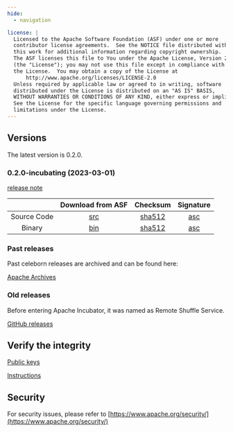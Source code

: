 ```yaml
---
hide:
  - navigation

license: |
  Licensed to the Apache Software Foundation (ASF) under one or more
  contributor license agreements.  See the NOTICE file distributed with
  this work for additional information regarding copyright ownership.
  The ASF licenses this file to You under the Apache License, Version 2.0
  (the "License"); you may not use this file except in compliance with
  the License.  You may obtain a copy of the License at
      http://www.apache.org/licenses/LICENSE-2.0
  Unless required by applicable law or agreed to in writing, software
  distributed under the License is distributed on an "AS IS" BASIS,
  WITHOUT WARRANTIES OR CONDITIONS OF ANY KIND, either express or implied.
  See the License for the specific language governing permissions and
  limitations under the License.
---
```


## Versions

The latest version is 0.2.0.

### 0.2.0-incubating (2023-03-01)

[release note](community/release_notes/release_note_0.2.0.md)

|             |                                                           Download from ASF                                                           |                                                                   Checksum                                                                    | Signature |
|:-----------:|:-------------------------------------------------------------------------------------------------------------------------------------:|:---------------------------------------------------------------------------------------------------------------------------------------------:|:---------:|
| Source Code | [src](https://www.apache.org/dyn/closer.lua/incubator/celeborn/celeborn-0.2.0-incubating/apache-celeborn-0.2.0-incubating-source.tgz) | [sha512](https://www.apache.org/dyn/closer.lua/incubator/celeborn/celeborn-0.2.0-incubating/apache-celeborn-0.2.0-incubating-src.tgz.sha512)  | [asc](https://www.apache.org/dyn/closer.lua/incubator/celeborn/celeborn-0.2.0-incubating/apache-celeborn-0.2.0-incubating-src.tgz.asc) |
| Binary      | [bin](https://www.apache.org/dyn/closer.lua/incubator/celeborn/celeborn-0.2.0-incubating/apache-celeborn-0.2.0-incubating-bin.tgz)    | [sha512](https://www.apache.org/dyn/closer.lua/incubator/celeborn/celeborn-0.2.0-incubating/apache-celeborn-0.2.0-incubating-bin.tgz.sha512)  | [asc](https://www.apache.org/dyn/closer.lua/incubator/celeborn/celeborn-0.2.0-incubating/apache-celeborn-0.2.0-incubating-bin.tgz.asc) |

### Past releases

Past celeborn releases are archived and can be found here:

[Apache Archives](https://archive.apache.org/dist/incubator/celeborn/)

### Old releases

Before entering Apache Incubator, it was named as Remote Shuffle Service.

[GitHub releases](https://github.com/apache/incubator-celeborn/releases)


## Verify the integrity

[Public keys](https://downloads.apache.org/incubator/celeborn/KEYS)

[Instructions](https://www.apache.org/info/verification.html)

## Security

For security issues, please refer to [https://www.apache.org/security/](https://www.apache.org/security/)
